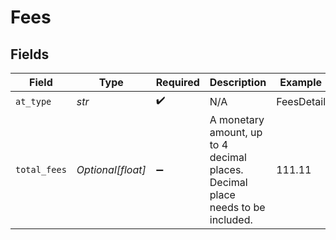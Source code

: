 # Fees


## Fields

| Field                                                                          | Type                                                                           | Required                                                                       | Description                                                                    | Example                                                                        |
| ------------------------------------------------------------------------------ | ------------------------------------------------------------------------------ | ------------------------------------------------------------------------------ | ------------------------------------------------------------------------------ | ------------------------------------------------------------------------------ |
| `at_type`                                                                      | *str*                                                                          | :heavy_check_mark:                                                             | N/A                                                                            | FeesDetail                                                                     |
| `total_fees`                                                                   | *Optional[float]*                                                              | :heavy_minus_sign:                                                             | A monetary amount, up to 4 decimal places. Decimal place needs to be included. | 111.11                                                                         |